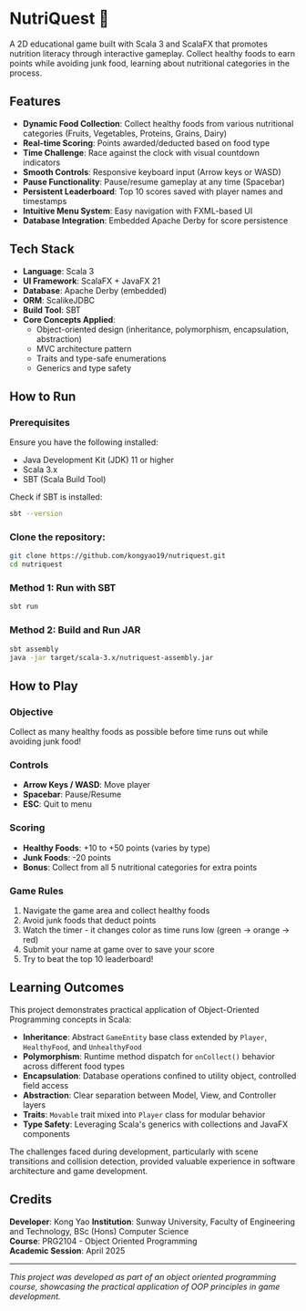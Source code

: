 # NutriQuest 🍎

A 2D educational game built with Scala 3 and ScalaFX that promotes nutrition literacy through interactive gameplay. Collect healthy foods to earn points while avoiding junk food, learning about nutritional categories in the process.

## Features

- **Dynamic Food Collection**: Collect healthy foods from various nutritional categories (Fruits, Vegetables, Proteins, Grains, Dairy)
- **Real-time Scoring**: Points awarded/deducted based on food type
- **Time Challenge**: Race against the clock with visual countdown indicators
- **Smooth Controls**: Responsive keyboard input (Arrow keys or WASD)
- **Pause Functionality**: Pause/resume gameplay at any time (Spacebar)
- **Persistent Leaderboard**: Top 10 scores saved with player names and timestamps
- **Intuitive Menu System**: Easy navigation with FXML-based UI
- **Database Integration**: Embedded Apache Derby for score persistence

## Tech Stack

- **Language**: Scala 3
- **UI Framework**: ScalaFX + JavaFX 21
- **Database**: Apache Derby (embedded)
- **ORM**: ScalikeJDBC
- **Build Tool**: SBT
- **Core Concepts Applied**:
  - Object-oriented design (inheritance, polymorphism, encapsulation, abstraction)
  - MVC architecture pattern
  - Traits and type-safe enumerations
  - Generics and type safety

## How to Run

### Prerequisites
Ensure you have the following installed:
- Java Development Kit (JDK) 11 or higher
- Scala 3.x
- SBT (Scala Build Tool)

Check if SBT is installed:
```bash
sbt --version
```

### Clone the repository:
```bash
git clone https://github.com/kongyao19/nutriquest.git
cd nutriquest
```

### Method 1: Run with SBT
```bash
sbt run
```

### Method 2: Build and Run JAR
```bash
sbt assembly
java -jar target/scala-3.x/nutriquest-assembly.jar
```

## How to Play

### Objective
Collect as many healthy foods as possible before time runs out while avoiding junk food!

### Controls
- **Arrow Keys / WASD**: Move player
- **Spacebar**: Pause/Resume
- **ESC**: Quit to menu

### Scoring
- **Healthy Foods**: +10 to +50 points (varies by type)
- **Junk Foods**: -20 points
- **Bonus**: Collect from all 5 nutritional categories for extra points

### Game Rules
1. Navigate the game area and collect healthy foods
2. Avoid junk foods that deduct points
3. Watch the timer - it changes color as time runs low (green → orange → red)
4. Submit your name at game over to save your score
5. Try to beat the top 10 leaderboard!

## Learning Outcomes

This project demonstrates practical application of Object-Oriented Programming concepts in Scala:

- **Inheritance**: Abstract `GameEntity` base class extended by `Player`, `HealthyFood`, and `UnhealthyFood`
- **Polymorphism**: Runtime method dispatch for `onCollect()` behavior across different food types
- **Encapsulation**: Database operations confined to utility object, controlled field access
- **Abstraction**: Clear separation between Model, View, and Controller layers
- **Traits**: `Movable` trait mixed into `Player` class for modular behavior
- **Type Safety**: Leveraging Scala's generics with collections and JavaFX components

The challenges faced during development, particularly with scene transitions and collision detection, provided valuable experience in software architecture and game development.

## Credits

**Developer**: Kong Yao 
**Institution**: Sunway University, Faculty of Engineering and Technology, BSc (Hons) Computer Science  
**Course**: PRG2104 - Object Oriented Programming  
**Academic Session**: April 2025

---

*This project was developed as part of an object oriented programming course, showcasing the practical application of OOP principles in game development.*
